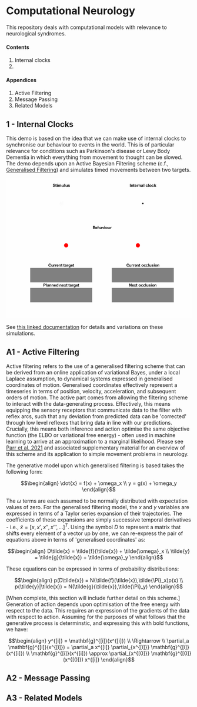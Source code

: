 # Computational Neurology

This repository deals with computational models with relevance to neurological syndromes. 

#### Contents
1. Internal clocks
2.  

#### Appendices
1. Active Filtering
2. Message Passing
3. Related Models

## 1 - Internal Clocks
This demo is based on the idea that we can make use of internal clocks to synchronise our behaviour to events in the world. This is of particular relevance for conditions such as Parkinson's disease or Lewy Body Dementia in which everything from movement to thought can be slowed. The demo depends upon an Active Bayesian Filtering scheme (c.f., <a href="https://en.wikipedia.org/wiki/Generalized_filtering">Generalised Filtering</a>) and simulates timed movements between two targets. 

<img src="Metronomes/Graphics/Animation Default.gif"/>

See <a href="Metronomes/README.md">this linked documentation</a> for details and variations on these simulations.

## A1 - Active Filtering
Active filtering refers to the use of a generalised filtering scheme that can be derived from an online application of variational Bayes, under a local Laplace assumption, to dynamical systems expressed in generalised coordinates of motion. Generalised coordinates effectively represent a timeseries in terms of position, velocity, acceleration, and subsequent orders of motion. The active part comes from allowing the filtering scheme to interact with the data-generating process. Effectively, this means equipping the sensory receptors that communicate data to the filter with reflex arcs, such that any deviation from predicted data can be 'corrected' through low level reflexes that bring data in line with our predictions. Crucially, this means both inference and action optimise the same objective function (the ELBO or variational free energy) - often used in machine learning to arrive at an approximation to a marginal likelihood. Please see <a href = "https://www.ncbi.nlm.nih.gov/pmc/articles/PMC8320263/"> Parr et al, 2021</a> and associated supplementary material for an overview of this scheme and its application to simple movement problems in neurology.

The generative model upon which generalised filtering is based takes the following form:

```math
\begin{align}
\dot{x} = f(x) + \omega_x \\
y = g(x) + \omega_y
\end{align}
```
The $\omega$ terms are each assumed to be normally distributed with expectation values of zero. For the generalised filtering model, the $x$ and $y$ variables are expressed in terms of a Taylor series expansion of their trajectories. The coefficients of these expansions are simply successive temporal derivatives - i.e., $\tilde{x} = [x, x', x'', x''', ...]^T$. Using the symbol $D$ to represent a matrix that shifts every element of a vector up by one, we can re-express the pair of equations above in terms of 'generalised coordinates' as:

```math
\begin{align}
D\tilde{x} = \tilde{f}(\tilde{x}) + \tilde{\omega}_x \\
\tilde{y} = \tilde{g}(\tilde{x}) + \tilde{\omega}_y
\end{align}
```
These equations can be expressed in terms of probability distributions:
```math
\begin{align}
p(D\tilde{x}) = N(\tilde{f}(\tilde{x}),\tilde{\Pi}_x)p(x) \\
p(\tilde{y}|\tilde{x}) = N(\tilde{g}(\tilde{x}),\tilde{\Pi}_y)
\end{align}
```

[When complete, this section will include further detail on this scheme.]
Generation of action depends upon optimisation of the free energy with respect to the data. This requires an expression of the gradients of the data with respect to action. Assuming for the purposes of what follows that the generative process is determinstic, and expressing this with bold functions, we have:
```math
\begin{align}
y^{[i]} = \mathbf{g}^{[i]}(x^{[i]}) \\
\Rightarrow \\
\partial_a \mathbf{g}^{[i]}(x^{[i]})  = \partial_a x^{[i]} \partial_{x^{[i]}}  \mathbf{g}^{[i]}(x^{[i]}) \\
 \mathbf{g}^{[i]}(x^{[i]}) \approx \partial_{x^{[0]}} \mathbf{g}^{[0]}(x^{[0]}) x^{[i]} 

\end{align}
```

## A2 - Message Passing

## A3 - Related Models
